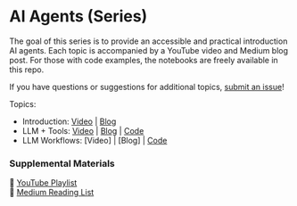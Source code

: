 # AI Agents (Series)

The goal of this series is to provide an accessible and practical introduction AI agents. Each topic is accompanied by a YouTube video and Medium blog post. For those with code examples, the notebooks are freely available in this repo.

If you have questions or suggestions for additional topics, [submit an issue](https://github.com/ShawhinT/YouTube-Blog/issues)!

Topics:
- Introduction: [Video](https://youtu.be/ZaY5_ScmiFE?si=YboZ-WjenvuYoQWV) | [Blog](https://shawhin.medium.com/ai-agents-explained-at-3-levels-of-agency-421f01a25680)
- LLM + Tools: [Video](https://youtu.be/-BUs1CPHKfU) | [Blog](https://shawhin.medium.com/how-to-improve-llms-with-tools-69cc68c804ed) | [Code](https://github.com/ShawhinT/YouTube-Blog/tree/main/agents/1-tool_use)
- LLM Workflows: [Video] | [Blog] | [Code](https://github.com/ShawhinT/YouTube-Blog/tree/main/agents/2-agentic-workflows)

### Supplemental Materials

🎥 [YouTube Playlist](https://youtube.com/playlist?list=PLz-ep5RbHosU02OKABBkbsQrYWmQfoZMH&si=toRvb-hXPJrJjrLS) <br>
📰 [Medium Reading List](https://shawhin.medium.com/list/ai-agents-fa463d70cd22)
